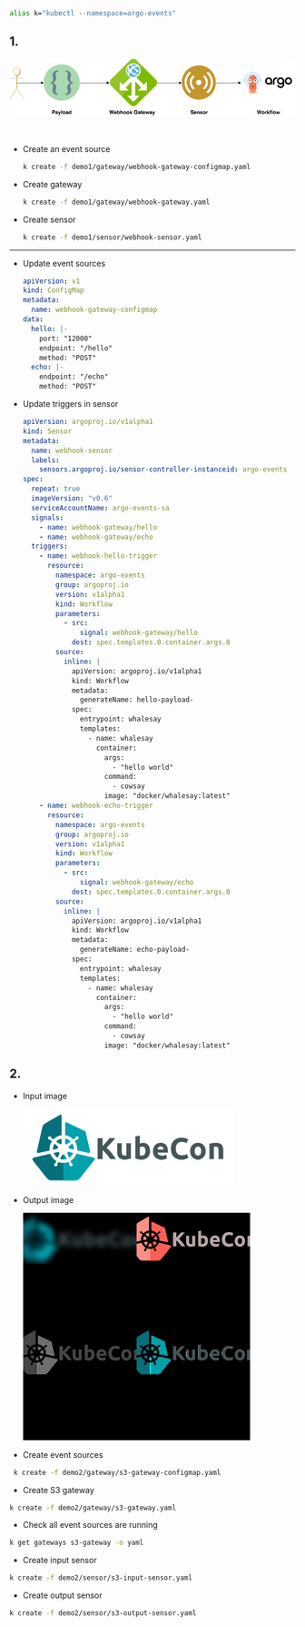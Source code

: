 ```bash
alias k="kubectl --namespace=argo-events"
```

## 1. 

![](webhook-demo.png)

<br/>

- Create an event source
    ```bash
    k create -f demo1/gateway/webhook-gateway-configmap.yaml
    ```
 
- Create gateway
    ```bash
    k create -f demo1/gateway/webhook-gateway.yaml 
    ```

- Create sensor
    ```bash
    k create -f demo1/sensor/webhook-sensor.yaml
    ```
 ---
  
 - Update event sources
    ```yaml
    apiVersion: v1
    kind: ConfigMap
    metadata:
      name: webhook-gateway-configmap
    data:
      hello: |-
        port: "12000"
        endpoint: "/hello"
        method: "POST"
      echo: |-
        endpoint: "/echo"
        method: "POST"
    ```

 - Update triggers in sensor
    ```yaml
    apiVersion: argoproj.io/v1alpha1
    kind: Sensor
    metadata:
      name: webhook-sensor
      labels:
        sensors.argoproj.io/sensor-controller-instanceid: argo-events
    spec:
      repeat: true
      imageVersion: "v0.6"
      serviceAccountName: argo-events-sa
      signals:
        - name: webhook-gateway/hello
        - name: webhook-gateway/echo
      triggers:
        - name: webhook-hello-trigger
          resource:
            namespace: argo-events
            group: argoproj.io
            version: v1alpha1
            kind: Workflow
            parameters:
              - src:
                  signal: webhook-gateway/hello
                dest: spec.templates.0.container.args.0
            source:
              inline: |
                apiVersion: argoproj.io/v1alpha1
                kind: Workflow
                metadata:
                  generateName: hello-payload-
                spec:
                  entrypoint: whalesay
                  templates:
                    - name: whalesay
                      container:
                        args:
                          - "hello world"
                        command:
                          - cowsay
                        image: "docker/whalesay:latest"
        - name: webhook-echo-trigger
          resource:
            namespace: argo-events
            group: argoproj.io
            version: v1alpha1
            kind: Workflow
            parameters:
              - src:
                  signal: webhook-gateway/echo
                dest: spec.templates.0.container.args.0
            source:
              inline: |
                apiVersion: argoproj.io/v1alpha1
                kind: Workflow
                metadata:
                  generateName: echo-payload-
                spec:
                  entrypoint: whalesay
                  templates:
                    - name: whalesay
                      container:
                        args:
                          - "hello world"
                        command:
                          - cowsay
                        image: "docker/whalesay:latest"

    ```

## 2.
 - Input image
 
    ![](kubelogo-wide.png)
 
 - Output image
 
    ![](output.jpg)
  
 - Create event sources
 ```bash
  k create -f demo2/gateway/s3-gateway-configmap.yaml
 ```
 
 - Create S3 gateway
 ```bash
 k create -f demo2/gateway/s3-gateway.yaml
 ```
 
 - Check all event sources are running 
 ```bash
 k get gateways s3-gateway -o yaml
 ```
 
 - Create input sensor
 ```bash
 k create -f demo2/sensor/s3-input-sensor.yaml
 ```
 
 - Create output sensor
 ```bash
 k create -f demo2/sensor/s3-output-sensor.yaml
 ```